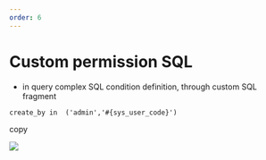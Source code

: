 ```yaml
---
order: 6
---
```


# Custom permission SQL

- in query complex SQL condition definition, through custom SQL fragment

```
create_by in  ('admin','#{sys_user_code}')
```

copy

![](/images/549de07b11a9e899fbe8a66270b1108edd89ef5a952173544c37180e9b3f6fe0.png)

